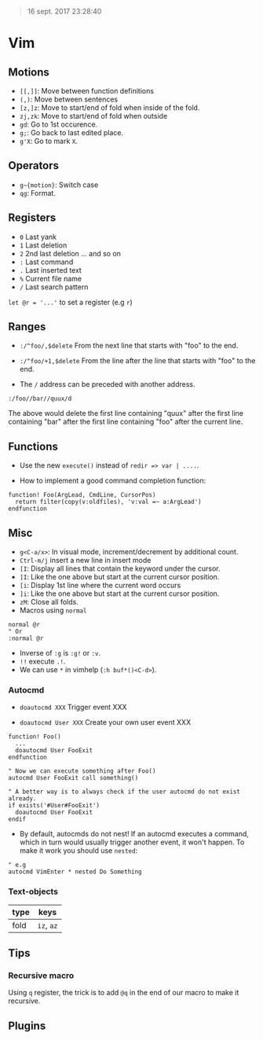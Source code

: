 > 16 sept. 2017 23:28:40

# Vim

## Motions

- `[[,]]`: Move between function definitions
- `(,)`: Move between sentences
- `[z,]z`: Move to start/end of fold when inside of the fold.
- `zj,zk`: Move to start/end of fold when outside
- `gd`: Go to 1st occurence.
- `g;`: Go back to last edited place.
- `g'X`: Go to mark `X`.

## Operators

- `g~{motion}`: Switch case
- `qg`: Format.

## Registers

- `0` Last yank
- `1` Last deletion
- `2` 2nd last deletion ... and so on
- `:` Last command
- `.` Last inserted text
- `%` Current file name
- `/` Last search pattern

`let @r = '...'` to set a register (e.g `r`)

## Ranges

- `:/^foo/,$delete` From the next line that starts with "foo" to the end.
- `:/^foo/+1,$delete` From the line after the line that starts with "foo" to the end.

- The `/` address can be preceded with another address.
```viml
:/foo//bar//quux/d
```
The above would delete the first line containing "quux" after the first line containing "bar" after the first line containing "foo" after the current line.

## Functions

- Use the new `execute()` instead of `redir => var | ....`.

- How to implement a good command completion function:
```viml
function! Foo(ArgLead, CmdLine, CursorPos)
  return filter(copy(v:oldfiles), 'v:val =~ a:ArgLead')
endfunction
```

## Misc

- `g<C-a/x>`: In visual mode, increment/decrement by additional count.
- `Ctrl-m/j` insert a new line in insert mode
- `[I`: Display all lines that contain the keyword under the cursor.
- `]I`: Like the one above but start at the current cursor position.
- `[i`: Display 1st line where the current word occurs
- `]i`: Like the one above but start at the current cursor position.
- `zM`: Close all folds.
- Macros using `normal`
```vim
normal @r
" Or
:normal @r
```
- Inverse of `:g` is `:g!` or `:v`.
- `!!` execute `.!`.
- We can use `*` in vimhelp (`:h buf*()<C-d>`).

### Autocmd

- `doautocmd XXX` Trigger event XXX

- `doautocmd User XXX` Create your own user event XXX
```viml
function! Foo()
  ...
  doautocmd User FooExit
endfunction

" Now we can execute something after Foo()
autocmd User FooExit call something()

" A better way is to always check if the user autocmd do not exist already.
if exists('#User#FooExit')
  doautocmd User FooExit
endif
```

- By default, autocmds do not nest! If an autocmd executes a command, which in turn would usually trigger another event, it won't happen.
To make it work you should use `nested`:
```viml
" e.g
autocmd VimEnter * nested Do Something
```

### Text-objects

| type      | keys         |
| --------- | ------------ |
| fold      | `iz`, `az`   |

## Tips

### Recursive macro

Using `q` register, the trick is to add `@q` in the end of our macro to make it recursive.

## Plugins

